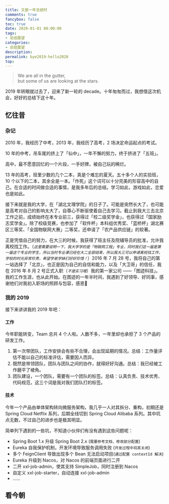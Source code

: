 ```yaml
---
title: 又是一年总结时
comments: true
fancybox: false
toc: true
date: 2020-01-01 00:00:00
tags:
- 总结展望
categories:
- 总结展望
description:
permalink: bye2019-hello2020
top:
---
```

<blockquote class="blockquote-center">We are all in the gutter,<br/>but some of us are looking at the stars.</blockquote>
<!--more-->

2019 年转眼就过去了，迎来了新一轮的 decade。十年匆匆而过，我想借这次机会，好好的总结下这十年。

## 忆往昔

### 杂记

2010 年，我经历了中考，2013 年，我经历了高考，2 场决定命运起点的考试。

10 年的中考，吊车尾的挤上了「仙中」，一年不懈的努力，终于挤进了「五班」。

高中，最不愿意回忆的一个片段，一手好牌，被自己玩的稀烂。

13 年的高考，班里少数的几个二本，真是个难忘的夏天。五十多个人的实验班，10 个以下的二本，其余全是一本。「作死」这个词可以十分完美的形容高中的自己。在合适的时间做合适的事情，是我多年后的总结。学习如此，游戏如此，恋爱也是如此。

接下来就是我的大学，在「湖北文理学院」的日子了。可能是突然长大了，也可能是高考对自己的影响太大了，自尊心不断驱使着自己去学习。截止到我大三去北京工作之前，成绩始终在本专业前三，获得过「校二级奖学金」，也获得过「国家励志奖学金」。除了校级竞赛，也参加了「软件杯」本科组优秀奖、「蓝桥杯」湖北赛区三等奖、「全国物联网大赛」二等奖，还申请了「农产品供应链」的软著。

正是凭借自己的努力，在大三的时候，我获得了班主任及院辅导员的批准，允许我离校找工作。（*`这里需要说明一下，我大学学的是「物联网工程」专业，同时我们这一届是第一届这个专业的学生，所以当时专业课已经在大二全部结束，所以我大三可以申请离校找工作，学校的时光异常珍贵，希望学弟学妹们好好珍惜！`*）2016 年 7 月 28 号，我将自己的第一站选择了「北京」，也正是因为自己的自信和能力，以及「大卫哥」的信任，我在 2016 年 8 月 2 号正式入职（*`不是实习哦`*）我的第一家公司 ——「图迹科技」。我的工作生涯，也从此开始。在图迹的一年半时间，我遇到了好领导、好同事，感谢他们对我初入职场的照顾与包容，感恩🙏

### 我的 2019

接下来讲讲我的 2019 年吧：

#### 工作

今年职能转变，Team 总共 4 个人啦。人数不多，一年里却也承担了 3 个产品的研发工作。

1. 第一次带团队，工作安排会有些不合理，会出现延期的情况。总结：工作量评估不能以自己的标准评估，需要因人而异。
2. 既然是带领团队，团队与团队之间的协作，就得好好沟通。总结：我已经被工作磨平了棱角。
3. 团队建设，一个团队，需要有一个团队的标签。总结：认真负责、技术优秀、代码规范，这三个词是我对我们团队打的标签。

#### 技术

今年一个产品由单体架构转向微服务架构，我几乎一人对其拆分、重构，初期还是 Spring Cloud Netflix 系列，后期全线切到 Spring Cloud Alibaba 系列。其中坑点无数，不过自己的进步也是极其明显。

简单列下遇到的一些坑，不知道小伙伴们有没有遇到这些问题呢：

- Spring Boot 1.x 升级 Spring Boot 2.x (`需要参考文档，修改部分配置`)
- Eureka 自我保护机制，开发环境导致服务调用失败 (`开发过程中将其关闭`)
- 多个 FeignClient 导致出现多个 Bean 无法启动项目(`通过配置 contextId 解决`)
- Eureka 升级到 Nacos，对 Nacos 的前端页面进行二开
- 二开 xxl-job-admin，使其支持 SimpleJob，同时注册到 Nacos
- 自定义 xxl-job-starter，自动连接 xxl-job-admin
- ......

## 看今朝



